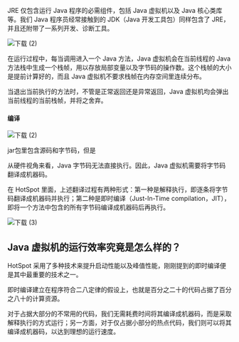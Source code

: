 JRE 仅包含运行 Java 程序的必需组件，包括 Java 虚拟机以及 Java 核心类库等。我们 Java 程序员经常接触到的 JDK（Java 开发工具包）同样包含了 JRE，并且还附带了一系列开发、诊断工具。



![下载 (2)](http://file.xjzspace.com/20210927173337.png)

在运行过程中，每当调用进入一个 Java 方法，Java 虚拟机会在当前线程的 Java 方法栈中生成一个栈帧，用以存放局部变量以及字节码的操作数。这个栈帧的大小是提前计算好的，而且 Java 虚拟机不要求栈帧在内存空间里连续分布。

当退出当前执行的方法时，不管是正常返回还是异常返回，Java 虚拟机均会弹出当前线程的当前栈帧，并将之舍弃。

#### 编译

![下载 (2)](http://file.xjzspace.com/20210927174314.png)

jar包里包含源码和字节码，但是

从硬件视角来看，Java 字节码无法直接执行。因此，Java 虚拟机需要将字节码翻译成机器码。

在 HotSpot 里面，上述翻译过程有两种形式：第一种是解释执行，即逐条将字节码翻译成机器码并执行；第二种是即时编译（Just-In-Time compilation，JIT），即将一个方法中包含的所有字节码编译成机器码后再执行。

![下载 (3)](http://file.xjzspace.com/20210927174438.png)

## Java 虚拟机的运行效率究竟是怎么样的？

HotSpot 采用了多种技术来提升启动性能以及峰值性能，刚刚提到的即时编译便是其中最重要的技术之一。

即时编译建立在程序符合二八定律的假设上，也就是百分之二十的代码占据了百分之八十的计算资源。

对于占据大部分的不常用的代码，我们无需耗费时间将其编译成机器码，而是采取解释执行的方式运行；另一方面，对于仅占据小部分的热点代码，我们则可以将其编译成机器码，以达到理想的运行速度。

